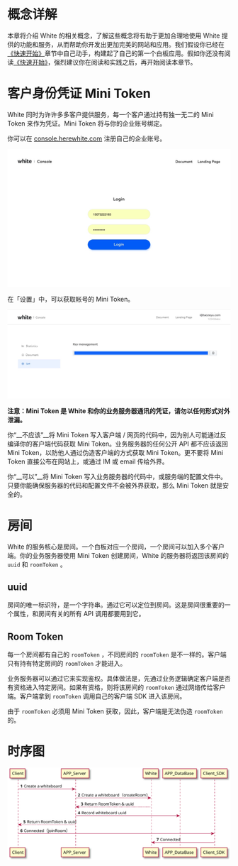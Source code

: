 # 概念详解

本章将介绍 White 的相关概念，了解这些概念将有助于更加合理地使用 White 提供的功能和服务，从而帮助你开发出更加完美的网站和应用。我们假设你已经在[《快速开始》](./js_quickstart.md)章节中自己动手，构建起了自己的第一个白板应用。假如你还没有阅读[《快速开始》](./js_quickstart.md)，强烈建议你在阅读和实践之后，再开始阅读本章节。

# 客户身份凭证 Mini Token

White 同时为许许多多客户提供服务，每一个客户通过持有独一无二的 Mini Token 来作为凭证。Mini Token 将与你的企业账号绑定。

你可以在 [console.herewhite.com](https://console.herewhite.com) 注册自己的企业账号。

![屏幕快照 2018-08-17 15.22.47.png | left | 747x724](./_images/console_login.jpg)

在「设置」中，可以获取帐号的 Mini Token。

![屏幕快照 2018-08-17 15.25.13.png | center | 747x394](./_images/consle_key.jpg)

__注意：Mini Token 是 White 和你的业务服务器通讯的凭证，请勿以任何形式对外泄漏。__

你“__不应该”__将 Mini Token 写入客户端 / 网页的代码中，因为别人可能通过反编译你的客户端代码获取 Mini Token。业务服务器的任何公开 API 都不应该返回 Mini Token，以防他人通过伪造客户端的方式获取 Mini Token。更不要将 Mini Token 直接公布在网站上，或通过 IM 或 email 传给外界。

你“__可以”__将 Mini Token 写入业务服务器的代码中，或服务端的配置文件中。只要你能确保服务器的代码和配置文件不会被外界获取，那么 Mini Token 就是安全的。

# 房间
White 的服务核心是房间。一个白板对应一个房间，一个房间可以加入多个客户端。你的业务服务器使用 Mini Token 创建房间，White 的服务器将返回该房间的 `uuid` 和 `roomToken` 。

## uuid
房间的唯一标识符，是一个字符串。通过它可以定位到房间。这是房间很重要的一个属性，和房间有关的所有 API 调用都要用到它。

## Room Token
每一个房间都有自己的 `roomToken` ，不同房间的 `roomToken` 是不一样的。客户端只有持有特定房间的 `roomToken` 才能进入。

业务服务器可以通过它来实现鉴权。具体做法是，先通过业务逻辑确定客户端是否有资格进入特定房间。如果有资格，则将该房间的 `roomToken` 通过网络传给客户端。客户端拿到 `roomToken` 调用自己的客户端 SDK 进入该房间。

由于 `roomToken` 必须用 Mini Token 获取，因此，客户端是无法伪造 `roomToken` 的。

# 时序图

![屏幕快照 2018-08-17 15.25.13.png | center | 747x394](./_images/white_desgin.svg)

